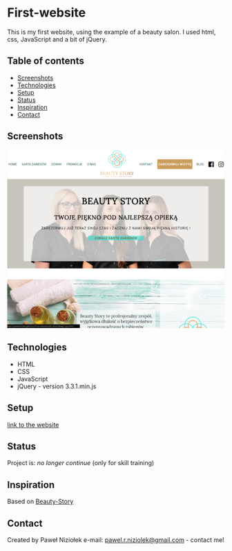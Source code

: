 # First-website

This is my first website, using the example of a beauty salon. I used html, css, JavaScript and a bit of jQuery.

## Table of contents

- [Screenshots](#screenshots)
- [Technologies](#technologies)
- [Setup](#setup)
- [Status](#status)
- [Inspiration](#inspiration)
- [Contact](#contact)

## Screenshots

![Screenshot](./grafika/screenshot.png)

## Technologies

- HTML
- CSS
- JavaScript
- jQuery - version 3.3.1.min.js

## Setup

[link to the website](https://pawelniziolek.github.io/First-website/index.html)

## Status

Project is: _no longer continue_ (only for skill training)

## Inspiration

Based on [Beauty-Story](https://www.beauty-story.pl/)

## Contact

Created by Paweł Niziołek e-mail: pawel.r.niziolek@gmail.com - contact me!
